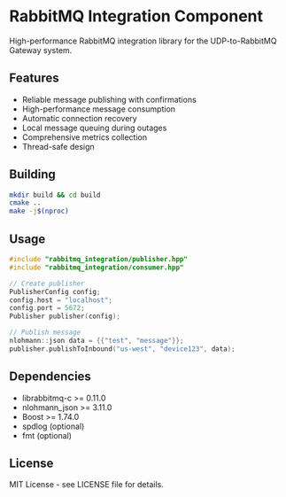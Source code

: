 # RabbitMQ Integration Component

High-performance RabbitMQ integration library for the UDP-to-RabbitMQ Gateway system.

## Features

- Reliable message publishing with confirmations
- High-performance message consumption
- Automatic connection recovery
- Local message queuing during outages  
- Comprehensive metrics collection
- Thread-safe design

## Building

```bash
mkdir build && cd build
cmake ..
make -j$(nproc)
```

## Usage

```cpp
#include "rabbitmq_integration/publisher.hpp"
#include "rabbitmq_integration/consumer.hpp"

// Create publisher
PublisherConfig config;
config.host = "localhost";
config.port = 5672;
Publisher publisher(config);

// Publish message
nlohmann::json data = {{"test", "message"}};
publisher.publishToInbound("us-west", "device123", data);
```

## Dependencies

- librabbitmq-c >= 0.11.0
- nlohmann_json >= 3.11.0
- Boost >= 1.74.0
- spdlog (optional)
- fmt (optional)

## License

MIT License - see LICENSE file for details.
